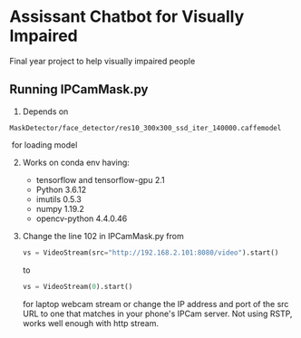 # Assissant Chatbot for Visually Impaired 
Final year project to help visually impaired people



## Running IPCamMask.py

1. Depends on 

```
MaskDetector/face_detector/res10_300x300_ssd_iter_140000.caffemodel
```

​	for loading model

2. Works on conda env having: 
   -  tensorflow and tensorflow-gpu 2.1
   - Python 3.6.12
   - imutils 0.5.3
   - numpy 1.19.2
   - opencv-python 4.4.0.46

3. Change the line 102 in IPCamMask.py from

   ``` python
   vs = VideoStream(src="http://192.168.2.101:8080/video").start()
   ```

   to 

   ```python
   vs = VideoStream(0).start()
   ```

   for laptop webcam stream or change the IP address and port of the src URL to one that matches in your phone's IPCam server. Not using RSTP, works well enough with http stream.